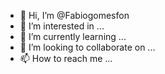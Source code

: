 - 👋 Hi, I’m @Fabiogomesfon
- 👀 I’m interested in ...
- 🌱 I’m currently learning ...
- 💞️ I’m looking to collaborate on ...
- 📫 How to reach me ...

<!---
Fabiogomesfon/Fabiogomesfon is a ✨ special ✨ repository because its `README.md` (this file) appears on your GitHub profile.
You can click the Preview link to take a look at your changes.
--->
